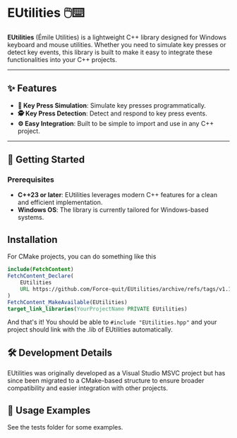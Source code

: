 # EUtilities 🖱️⌨️

**EUtilities** (Émile Utilities) is a lightweight C++ library designed for Windows keyboard and mouse utilities. Whether you need to simulate key presses or detect key events, this library is built to make it easy to integrate these functionalities into your C++ projects.

---

## ✨ Features

- **🔑 Key Press Simulation**: Simulate key presses programmatically.
- **🕵️ Key Press Detection**: Detect and respond to key press events.
- **⚙️ Easy Integration**: Built to be simple to import and use in any C++ project.

---

## 🚀 Getting Started

### Prerequisites

- **C++23 or later**: EUtilities leverages modern C++ features for a clean and efficient implementation.
- **Windows OS**: The library is currently tailored for Windows-based systems.

## Installation

For CMake projects, you can do something like this
```CMake
include(FetchContent)
FetchContent_Declare(
    EUtilities
    URL https://github.com/Force-quit/EUtilities/archive/refs/tags/v1.1.zip # check for newer versions if possible
)
FetchContent_MakeAvailable(EUtilities)
target_link_libraries(YourProjectName PRIVATE EUtilities)
```
And that's it! You should be able to `#include "EUtilities.hpp"` and your project should link with the .lib of EUtilities automatically.

## 🛠️ Development Details
EUtilities was originally developed as a Visual Studio MSVC project but has since been migrated to a CMake-based structure to ensure broader compatibility and easier integration with other projects.

## 📝 Usage Examples
See the tests folder for some examples.
